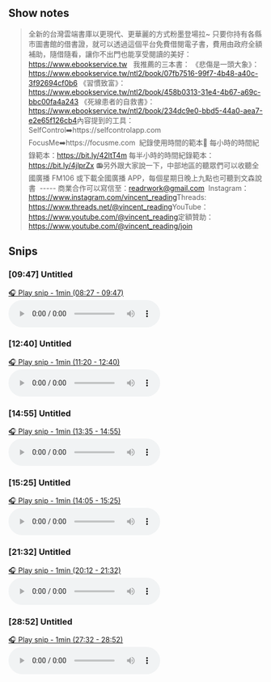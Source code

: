 
## Show notes
> 全新的台灣雲端書庫以更現代、更華麗的方式粉墨登場拉~ 只要你持有各縣市圖書館的借書證，就可以透過這個平台免費借閱電子書，費用由政府全額補助，隨借隨看，讓你不出門也能享受閱讀的美好：https://www.ebookservice.tw   我推薦的三本書： 《悲傷是一頭大象》：https://www.ebookservice.tw/ntl2/book/07fb7516-99f7-4b48-a40c-3f92694cf0b6 《習慣致富》：https://www.ebookservice.tw/ntl2/book/458b0313-31e4-4b67-a69c-bbc00fa4a243 《死線患者的自救書》：https://www.ebookservice.tw/ntl2/book/234dc9e0-bbd5-44a0-aea7-e2e65f126cb4 ​ 內容提到的工具： SelfControl➡️https://selfcontrolapp.com FocusMe➡️https://focusme.com ​ 紀錄使用時間的範本📝 每小時的時間紀錄範本：https://bit.ly/42ltT4m ​ 每半小時的時間紀錄範本：https://bit.ly/4jlprZx
> 📻另外跟大家說一下，中部地區的聽眾們可以收聽全國廣播 FM106 或下載全國廣播 APP，每個星期日晚上九點也可聽到文森說書 ​ ----- ​ 商業合作可以寫信至：readrwork@gmail.com ​ Instagram：https://www.instagram.com/vincent_reading ​ Threads: https://www.threads.net/@vincent_reading ​ YouTube：https://www.youtube.com/@vincent_reading ​ 定額贊助：https://www.youtube.com/@vincent_reading/join

## Snips
### [09:47] Untitled
[🎧 Play snip - 1min️ (08:27 - 09:47)](https://share.snipd.com/snip/fb688d79-665b-4337-96af-370b9441e41c)
<audio controls> <source src="https://www.buzzsprout.com/1096139/episodes/17018742-.mp3#t=08:27,09:47"> </audio>
### [12:40] Untitled
[🎧 Play snip - 1min️ (11:20 - 12:40)](https://share.snipd.com/snip/83e302e8-828b-476a-a259-0032893c6462)
<audio controls> <source src="https://www.buzzsprout.com/1096139/episodes/17018742-.mp3#t=11:20,12:40"> </audio>
### [14:55] Untitled
[🎧 Play snip - 1min️ (13:35 - 14:55)](https://share.snipd.com/snip/5675a297-13bb-4ee9-a514-789de12e61e7)
<audio controls> <source src="https://www.buzzsprout.com/1096139/episodes/17018742-.mp3#t=13:35,14:55"> </audio>
### [15:25] Untitled
[🎧 Play snip - 1min️ (14:05 - 15:25)](https://share.snipd.com/snip/5354de13-96fa-4052-9e45-c680d077b2e6)
<audio controls> <source src="https://www.buzzsprout.com/1096139/episodes/17018742-.mp3#t=14:05,15:25"> </audio>
### [21:32] Untitled
[🎧 Play snip - 1min️ (20:12 - 21:32)](https://share.snipd.com/snip/359e56d6-3c8d-4fe1-bd65-aba49bdf3794)
<audio controls> <source src="https://www.buzzsprout.com/1096139/episodes/17018742-.mp3#t=20:12,21:32"> </audio>
### [28:52] Untitled
[🎧 Play snip - 1min️ (27:32 - 28:52)](https://share.snipd.com/snip/7c3ebb92-282b-4b3f-9b4b-4e9ffed7e467)
<audio controls> <source src="https://www.buzzsprout.com/1096139/episodes/17018742-.mp3#t=27:32,28:52"> </audio>
